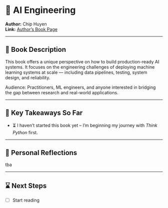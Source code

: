 # 📘 AI Engineering

**Author:** Chip Huyen  
**Link:** [Author’s Book Page](https://huyenchip.com/books/)

---

## 📖 Book Description  
This book offers a unique perspective on how to build production-ready AI systems. It focuses on the engineering challenges of deploying machine learning systems at scale — including data pipelines, testing, system design, and reliability.

Audience: Practitioners, ML engineers, and anyone interested in bridging the gap between research and real-world applications.

---

## 🧠 Key Takeaways So Far

- ⏳ I haven’t started this book yet – I’m beginning my journey with *Think Python* first.

---

## 📝 Personal Reflections

tba

---

## ⌛ Next Steps

- [ ] Start reading